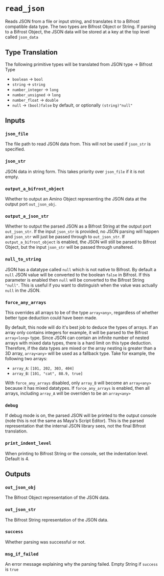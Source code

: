 # `read_json`

Reads JSON from a file or input string, and translates it to a Bifrost compatible data type. The two types are Bifrost Object or String. If parsing to a Bifrost Object, the JSON data will be stored at a key at the top level called `json_data`

## Type Translation

The following primitive types will be translated from JSON type -> Bifrost Type

* `boolean` -> `bool`
* `string` -> `string`
* `number_integer` -> `long`
* `number_unsigned` -> `long`
* `number_float` -> `double`
* `null` -> `(bool)false` by default, or optionally `(string)"null"`

## Inputs

### `json_file`

The file path to read JSON data from. This will not be used if `json_str` is specified.

### `json_str`

JSON data in string form. This takes priority over `json_file` if it is not empty.

### `output_a_bifrost_object`

Whether to output an Amino Object representing the JSON data at the output port `out_json_obj`.

### `output_a_json_str`

Whether to output the parsed JSON as a Bifrost String at the output port `out_json_str`. If the input `json_str` is provided, no JSON parsing will happen and `json_str` will just be passed through to `out_json_str`. If `output_a_bifrost_object` is enabled, the JSON will still be parsed to Bifrost Object, but the input `json_str` will be passed through unaltered.

### `null_to_string`

JSON has a datatype called `null` which is not native to Bifrost. By default a `null` JSON value will be converted to the boolean `false` in Bifrost. If this parameter is enabled then `null` will be converted to the Bifrost String `"null"`. This is useful if you want to distinguish when the value was actually `null` in the JSON.

### `force_any_arrays`

This overrides all arrays to be of the type `array<any>`, regardless of whether better type deduction could have been made.

By default, this node will do it's best job to deduce the types of arrays. If an array only contains integers for example, it will be parsed to the Bifrost `array<long>` type. Since JSON can contain an infinite number of nested arrays with mixed data types, there is a hard limit on this type deduction. Therefore, if the data types are mixed or the array nesting is greater than a 3D array, `array<any>` will be used as a fallback type. Take for example, the following two arrays:

* `array_A`: `[101, 202, 303, 404]`
* `array_B`: `[101, "cat", 88.9, true]`

With `force_any_arrays` disabled, only `array_B` will become an `array<any>` because it has mixed datatypes. If `force_any_arrays` is enabled, then all arrays, including `array_A` will be overriden to be an `array<any>`

### `debug`

If debug mode is on, the parsed JSON will be printed to the output console (note this is not the same as Maya's Script Editor). This is the parsed representation that the internal JSON library sees, not the final Bifrost translation.

### `print_indent_level`

When printing to Bifrost String or the console, set the indentation level. Default is 4.

## Outputs

### `out_json_obj`

The Bifrost Object representation of the JSON data.

### `out_json_str`

The Bifrost String representation of the JSON data.

### `success`

Whether parsing was successful or not.

### `msg_if_failed`

An error message explaining why the parsing failed. Empty String if `success` is `true`